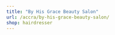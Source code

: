 ```yaml
---
title: "By His Grace Beauty Salon"
url: /accra/by-his-grace-beauty-salon/
shop: hairdresser
---
```

